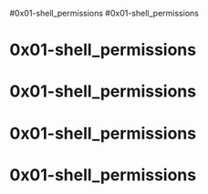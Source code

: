 #0x01-shell_permissions
#0x01-shell_permissions
# 0x01-shell_permissions
# 0x01-shell_permissions
# 0x01-shell_permissions
# 0x01-shell_permissions
